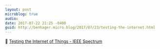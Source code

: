 ```yaml
---
layout: post
microblog: true
audio: 
date: 2017-07-22 21:25 -0400
guid: http://benhager.micro.blog/2017/07/23/testing-the-internet.html
---
```

📱 [Testing the Internet of Things - IEEE Spectrum](http://spectrum.ieee.org/view-from-the-valley/at-work/test-and-measurement/testing-the-internet-of-things)
